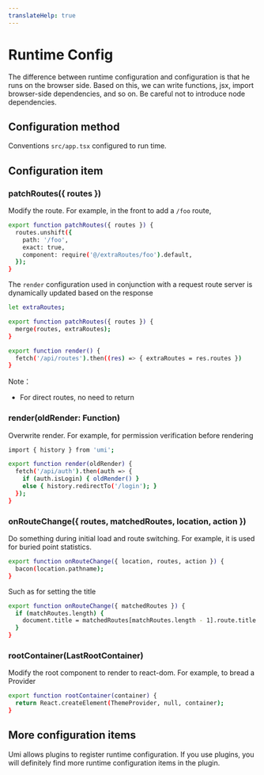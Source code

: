 ```yaml
---
translateHelp: true
---
```


# Runtime Config

The difference between runtime configuration and configuration is that he runs on the browser side. Based on this, we can write functions, jsx, import browser-side dependencies, and so on. Be careful not to introduce node dependencies.

## Configuration method

Conventions `src/app.tsx` configured to run time.

## Configuration item

### patchRoutes({ routes })

Modify the route. For example, in the front to add a `/foo` route,

```bash
export function patchRoutes({ routes }) {
  routes.unshift({
    path: '/foo',
    exact: true,
    component: require('@/extraRoutes/foo').default,
  });
}
```

The `render` configuration used in conjunction with a request route server is dynamically updated based on the response

```bash
let extraRoutes;

export function patchRoutes({ routes }) {
  merge(routes, extraRoutes);
}

export function render() {
  fetch('/api/routes').then((res) => { extraRoutes = res.routes })
}
```

Note：

* For direct routes, no need to return

### render(oldRender: Function)

Overwrite render. For example, for permission verification before rendering

```bash
import { history } from 'umi';

export function render(oldRender) {
  fetch('/api/auth').then(auth => {
    if (auth.isLogin) { oldRender() }
    else { history.redirectTo('/login'); }
  });
}
```

### onRouteChange({ routes, matchedRoutes, location, action })

Do something during initial load and route switching. For example, it is used for buried point statistics.

```bash
export function onRouteChange({ location, routes, action }) {
  bacon(location.pathname);
}
```

Such as for setting the title

```bash
export function onRouteChange({ matchedRoutes }) {
  if (matchRoutes.length) {
    document.title = matchedRoutes[matchRoutes.length - 1].route.title || '';
  }
}
```

### rootContainer(LastRootContainer)

Modify the root component to render to react-dom. For example, to bread a Provider

```bash
export function rootContainer(container) {
  return React.createElement(ThemeProvider, null, container);
}
```

## More configuration items

Umi allows plugins to register runtime configuration. If you use plugins, you will definitely find more runtime configuration items in the plugin.
